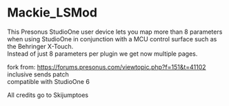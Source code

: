 # Mackie_LSMod
This Presonus StudioOne user device lets you map more than 8 parameters when using StudioOne in conjunction with a MCU control surface such as the Behringer X-Touch.  
Instead of just 8 parameters per plugin we get now multiple pages.  

fork from: https://forums.presonus.com/viewtopic.php?f=151&t=41102  
inclusive sends patch    
compatible with StudioOne 6  

All credits go to Skijumptoes
